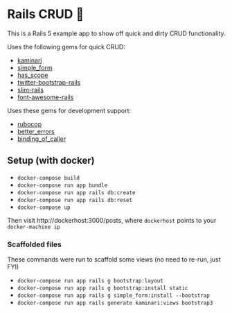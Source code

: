 # Rails CRUD :pray:

This is a Rails 5 example app to show off quick and dirty CRUD functionality.

Uses the following gems for quick CRUD:

- [kaminari](https://github.com/kaminari/kaminari)
- [simple\_form](https://github.com/plataformatec/simple_form)
- [has\_scope](https://github.com/plataformatec/has_scope)
- [twitter-bootstrap-rails](https://github.com/seyhunak/twitter-bootstrap-rails)
- [slim-rails](https://github.com/slim-template/slim-rails)
- [font-awesome-rails](https://github.com/bokmann/font-awesome-rails)

Uses these gems for development support:

- [rubocop](https://github.com/bbatsov/rubocop)
- [better\_errors](https://github.com/charliesome/better_errors)
- [binding\_of\_caller](https://github.com/banister/binding_of_caller)

## Setup (with docker)

- `docker-compose build`
- `docker-compose run app bundle`
- `docker-compose run app rails db:create`
- `docker-compose run app rails db:reset`
- `docker-compose up`

Then visit http://dockerhost:3000/posts, where `dockerhost` points to your
`docker-machine ip`

### Scaffolded files

These commands were run to scaffold some views (no need to re-run, just FYI)

- `docker-compose run app rails g bootstrap:layout`
- `docker-compose run app rails g bootstrap:install static`
- `docker-compose run app rails g simple_form:install --bootstrap`
- `docker-compose run app rails generate kaminari:views bootstrap3`
